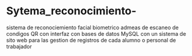 # Sytema_reconocimiento-
sistema de reconociemiento facial biometrico admeas de escaneo de condigos QR con interfaz con bases de datos MySQL con un sistema de sito web para las gestion de registros de cada alumno o personal de trabajador 
